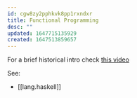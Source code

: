 ```yaml
---
id: cgw8zy2pphkvk8pp1rxndxr
title: Functional Programming
desc: ""
updated: 1647715135929
created: 1647513859657
---
```


For a brief historical intro check [this video](https://www.youtube.com/watch?v=rIprO6zoujM&list=PLF1Z-APd9zK7usPMx3LGMZEHrECUGodd3)

See:

- [[lang.haskell]]
